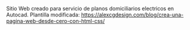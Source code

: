Sitio Web creado para servicio de planos domiciliarios electricos en Autocad.
Plantilla modificada: https://alexcgdesign.com/blog/crea-una-pagina-web-desde-cero-con-html-css/
